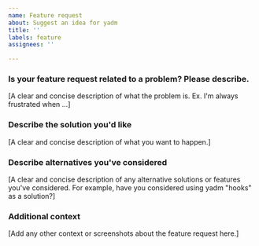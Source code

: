 ```yaml
---
name: Feature request
about: Suggest an idea for yadm
title: ''
labels: feature
assignees: ''

---
```

<!--
Before submitting, please search open and closed issues at
https://github.com/yadm-dev/yadm/issues to avoid duplication.
-->

### Is your feature request related to a problem? Please describe.

[A clear and concise description of what the problem is. Ex. I'm always frustrated when ...]

### Describe the solution you'd like

[A clear and concise description of what you want to happen.]

### Describe alternatives you've considered

[A clear and concise description of any alternative solutions or features you've
considered. For example, have you considered using yadm "hooks" as a solution?]

### Additional context

[Add any other context or screenshots about the feature request here.]

